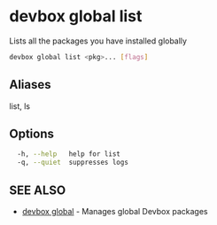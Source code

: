 # devbox global list

Lists all the packages you have installed globally

```bash
devbox global list <pkg>... [flags]
```
## Aliases

list, ls

## Options

```bash
  -h, --help   help for list
  -q, --quiet  suppresses logs
```

## SEE ALSO

* [devbox global](devbox_global.md)	 - Manages global Devbox packages

